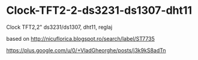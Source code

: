 # Clock-TFT2-2-ds3231-ds1307-dht11
Clock TFT2,2" ds3231/ds1307, dht11, reglaj

based on http://nicuflorica.blogspot.ro/search/label/ST7735

https://plus.google.com/u/0/+VladGheorghe/posts/j3k9kS8adTn

